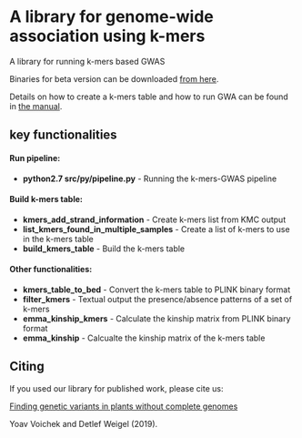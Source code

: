 # A library for genome-wide association using k-mers
A library for running k-mers based GWAS

Binaries for beta version can be downloaded [from here](https://github.com/voichek/kmersGWAS/releases/download/v0.1-beta/v0_1_beta.zip).

Details on how to create a k-mers table and how to run GWA can be found in [the manual](/manual.pdf).

## key functionalities
#### Run pipeline:
+ **python2.7 src/py/pipeline.py** - Running the k-mers-GWAS pipeline
#### Build k-mers table:
+ **kmers_add_strand_information** - Create k-mers list from KMC output
+ **list_kmers_found_in_multiple_samples** - Create a list of k-mers to use in the k-mers table
+ **build_kmers_table** - Build the k-mers table 
#### Other functionalities:
+ **kmers_table_to_bed** - Convert the k-mers table to PLINK binary format
+ **filter_kmers** - Textual output the presence/absence patterns of a set of k-mers
+ **emma_kinship_kmers** - Calculate the kinship matrix from PLINK binary format
+ **emma_kinship** - Calcualte the kinship matrix of the k-mers table


## Citing
If you used our library for published work, please cite us:

[Finding genetic variants in plants without complete genomes](https://www.biorxiv.org/content/10.1101/818096v2)

Yoav Voichek and Detlef Weigel (2019).
